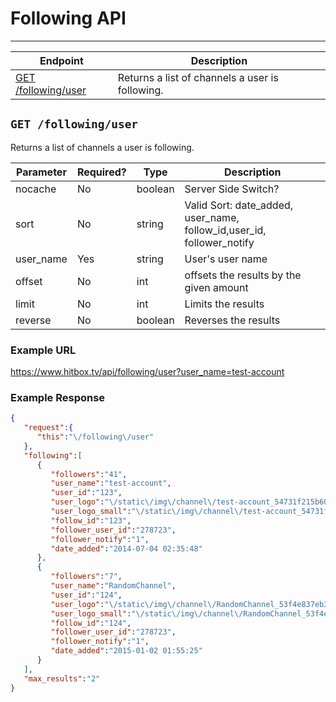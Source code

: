 # Following API
***


| Endpoint | Description |
| ---- | --------------- |
| [GET /following/user](/user/following.md#get-followinguser) | Returns a list of channels a user is following. |

## `GET /following/user`

Returns a list of channels a user is following.

| Parameter | Required? | Type | Description |
| --- | --- | --- | --- |
| nocache | No | boolean | Server Side Switch? |
| sort | No | string | Valid Sort: date_added, user_name, follow_id,user_id, follower_notify |
| user_name | Yes | string | User's user name |
| offset | No | int | offsets the results by the given amount |
| limit | No | int | Limits the results |
| reverse | No | boolean | Reverses the results |

### Example URL

https://www.hitbox.tv/api/following/user?user_name=test-account

### Example Response 

```json
{
   "request":{
      "this":"\/following\/user"
   },
   "following":[
      {
         "followers":"41",
         "user_name":"test-account",
         "user_id":"123",
         "user_logo":"\/static\/img\/channel\/test-account_54731f215b60c_large.jpg",
         "user_logo_small":"\/static\/img\/channel\/test-account_54731f215b60c_small.jpg",
         "follow_id":"123",
         "follower_user_id":"278723",
         "follower_notify":"1",
         "date_added":"2014-07-04 02:35:48"
      },
      {
         "followers":"7",
         "user_name":"RandomChannel",
         "user_id":"124",
         "user_logo":"\/static\/img\/channel\/RandomChannel_53f4e837eb388_large.png",
         "user_logo_small":"\/static\/img\/channel\/RandomChannel_53f4e837eb388_small.png",
         "follow_id":"124",
         "follower_user_id":"278723",
         "follower_notify":"1",
         "date_added":"2015-01-02 01:55:25"
      }
   ],
   "max_results":"2"
}
```
